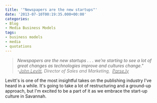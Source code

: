 ```yaml
---
title: '"Newspapers are the new startups"'
date: '2013-07-10T00:19:35.000+00:00'
categories:
- Blog
- Media Business Models
tags:
- business models
- media
- quotations
---
```


<blockquote>
  <em>Newspapers are the new startups . . . we’re starting to see a lot of great changes as technologies improve and cultures change."<br />
<span style="color: #808080;">
  -<a href="https://twitter.com/JohnMLevitt"><span style="color: #808080;">John Levitt</span></a>, Director of Sales and Marketing, 
<a href="http://blog.parsely.com/post/33843943455/newspapers-are-the-new-startups">
  <span style="color: #808080;">Parse.ly</span>
</a>
</span>
</em></p>
</blockquote>
<p>Levitt's is one of the most insightful takes on the publishing industry I've heard in a while. It's going to take a lot of restructuring and a ground-up approach, but I'm excited to be a part of it as we embrace the start-up culture in Savannah.</p>
